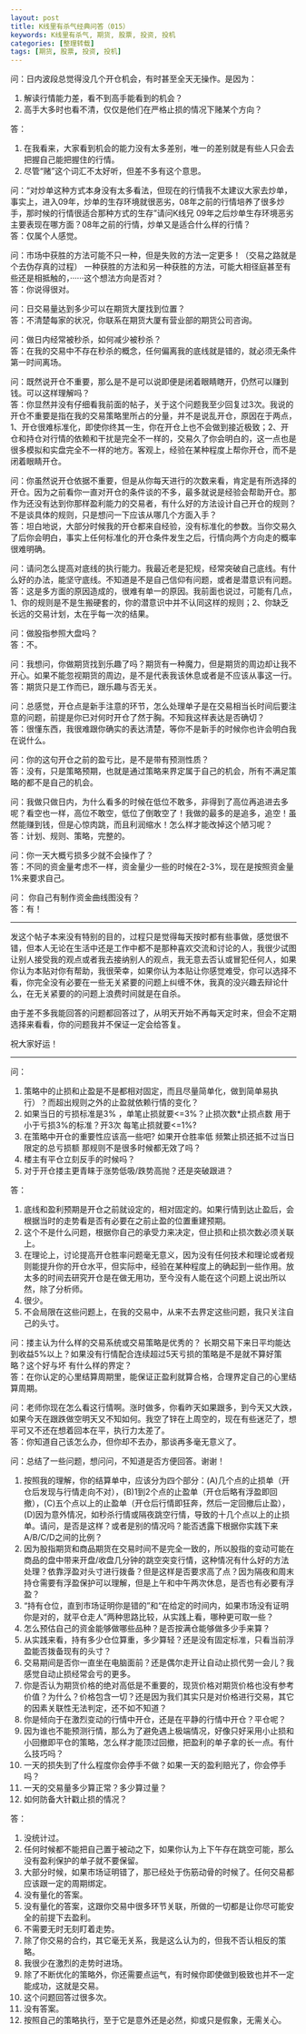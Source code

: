 ```yaml
---
layout: post
title: K线里有杀气经典问答（015）
keywords: K线里有杀气, 期货, 股票, 投资, 投机
categories: [整理转载]
tags: [期货, 股票, 投资, 投机]
---
```

问：日内波段总觉得没几个开仓机会，有时甚至全天无操作。是因为：

1.	解读行情能力差，看不到高手能看到的机会？
2.	高手大多时也看不清，仅仅是他们在严格止损的情况下赌某个方向？

答：

1.	在我看来，大家看到机会的能力没有太多差别，唯一的差别就是有些人只会去把握自己能把握住的行情。
2.	尽管“赌”这个词汇不太好听，但差不多有这个意思。

问：“对炒单这种方式本身没有太多看法，但现在的行情我不太建议大家去炒单，事实上，进入09年，炒单的生存环境就很恶劣，08年之前的行情培养了很多炒手，那时候的行情很适合那种方式的生存”请问K线兄  09年之后炒单生存环境恶劣主要表现在哪方面？08年之前的行情，炒单又是适合什么样的行情？  
答：仅属个人感觉。

问：市场中获胜的方法可能不只一种，但是失败的方法一定更多！（交易之路就是个去伪存真的过程） 一种获胜的方法和另一种获胜的方法，可能大相径庭甚至有些还是相抵触的，······这个想法方向是否对？  
答：你说得很对。

问：日交易量达到多少可以在期货大厦找到位置？  
答：不清楚每家的状况，你联系在期货大厦有营业部的期货公司咨询。

问：做日内经常被秒杀，如何减少被秒杀？  
答：在我的交易中不存在秒杀的概念，任何偏离我的底线就是错的，就必须无条件第一时间离场。

问：既然说开仓不重要，那么是不是可以说即便是闭着眼睛瞎开，仍然可以赚到钱。可以这样理解吗？  
答：你显然并没有仔细看我前面的帖子，关于这个问题我至少回复过3次。我说的开仓不重要是指在我的交易策略里所占的分量，并不是说乱开仓，原因在于两点，1、开仓很难标准化，即使你终其一生，你在开仓上也不会做到接近极致；2、开仓和持仓对行情的依赖和干扰是完全不一样的，交易久了你会明白的，这一点也是很多模拟和实盘完全不一样的地方。客观上，经验在某种程度上帮你开仓，而不是闭着眼睛开仓。

问：你虽然说开仓依据不重要，但是从你每天进行的次数来看，肯定是有所选择的开仓。因为之前看你一直对开仓的条件谈的不多，最多就说是经验会帮助开仓。那作为还没有达到你那样盈利能力的交易者，有什么好的方法设计自己开仓的规则？不是谈具体的规则，只是想问一下应该从哪几个方面入手？  
答：坦白地说，大部分时候我的开仓都来自经验，没有标准化的参数。当你交易久了后你会明白，事实上任何标准化的开仓条件发生之后，行情向两个方向走的概率很难明确。

问：请问怎么提高对底线的执行能力。我最近老是犯规，经常突破自己底线。有什么好的办法，能坚守底线。不知道是不是自己信仰有问题，或者是潜意识有问题。  
答：这是多方面的原因造成的，很难有单一的原因。我前面也说过，可能有几点，1、你的规则是不是生搬硬套的，你的潜意识中并不认同这样的规则；2、你缺乏长远的交易计划，太在乎每一次的结果。

问：做股指参照大盘吗？  
答：不。

问：我想问，你做期货找到乐趣了吗？期货有一种魔力，但是期货的周边却让我不开心。如果不能忽视期货的周边，是不是代表我该休息或者是不应该从事这一行。  
答：期货只是工作而已，跟乐趣与否无关。

问：总感觉，开仓点是新手注意的环节，怎么处理单子是在交易相当长时间后要注意的问题，前提是你已对何时开仓了然于胸。不知我这样表达是否确切？  
答：很懂东西，我很难跟你确实的表达清楚，等你不是新手的时候你也许会明白我在说什么。

问：你的这句开仓之前的盈亏比，是不是带有预测性质？  
答：没有，只是策略预期，也就是通过策略来界定属于自己的机会，所有不满足策略的都不是自己的机会。

问：我做只做日内，为什么看多的时候在低位不敢多，非得到了高位再追进去多呢？看空也一样，高位不敢空，低位了倒敢空了！我做的最多的是追多，追空！虽然能赚到钱，但是心惊肉跳，而且利润缩水！怎么样才能改掉这个陋习呢？  
答：计划、规则、策略，完整的。

问：你一天大概亏损多少就不会操作了？  
答：不同的资金量考虑不一样，资金量少一些的时候在2-3%，现在是按照资金量1%来要求自己。

问： 你自己有制作资金曲线图没有？  
答：有！

* * *
发这个帖子本来没有特别的目的，过程只是觉得每天按时都有些事做，感觉很不错，但本人无论在生活中还是工作中都不是那种喜欢交流和讨论的人，我很少试图让别人接受我的观点或者我去接纳别人的观点，我无意去否认或冒犯任何人，如果你认为本贴对你有帮助，我很荣幸，如果你认为本贴让你感觉难受，你可以选择不看，你完全没有必要在一些无关紧要的问题上纠缠不休，我真的没兴趣去辩论什么，在无关紧要的的问题上浪费时间就是在自杀。

由于差不多我能回答的问题都回答过了，从明天开始不再每天定时来，但会不定期选择来看看，你的问题我并不保证一定会给答复。

祝大家好运！
* * *

问：

1.	策略中的止损和止盈是不是都相对固定，而且尽量简单化，做到简单易执行）？而超出规则之外的止盈就依赖行情的变化？
2.	如果当日的亏损标准是3% ，单笔止损就要<=3%？止损次数*止损点数 用于小于亏损3%的标准？开3次 每笔止损就要<=1%?
3.	在策略中开仓的重要性应该高一些吧? 如果开仓胜率低 频繁止损还抵不过当日限定的总亏损额 那规则不是很多时候都无效了吗？
4.	楼主有平仓立刻反手的时候吗？ 
5.	对于开仓搂主更青睐于涨势低吸/跌势高抛？还是突破跟进？

答：

1.	底线和盈利预期是开仓之前就设定的，相对固定的。如果行情到达止盈后，会根据当时的走势看是否有必要在之前止盈的位置重建预期。
2.	这个不是什么问题，根据你自己的承受力来决定，但止损和止损次数必须关联上。
3.	在理论上，讨论提高开仓胜率问题毫无意义，因为没有任何技术和理论或者规则能提升你的开仓水平，但实际中，经验在某种程度上的确起到一些作用。放太多的时间去研究开仓是在做无用功，至今没有人能在这个问题上说出所以然，除了分析师。
4.	很少。
5.	不会局限在这些问题上，在我的交易中，从来不去界定这些问题，我只关注自己的头寸。

问：搂主认为什么样的交易系统或交易策略是优秀的？ 长期交易下来日平均能达到收益5%以上？如果没有行情配合连续超过5天亏损的策略是不是就不算好策略？这个好与坏 有什么样的界定？  
答：在你认定的心里结算周期里，能保证正盈利就算合格，合理界定自己的心里结算周期。

问：老师你现在怎么看这行情啊。涨时做多，你看昨天如果跟多，到今天又大跌，如果今天在跟跌做空明天又不知如何。我空了锌在上周空的，现在有些迷茫了，想平可又不还在想着回本在平，执行力太差了。  
答：你知道自己该怎么办，但你却不去办，那谈再多毫无意义了。

问：总结了一些问题，想问问，不知道是否方便回答。谢谢！

1.	按照我的理解，你的结算单中，应该分为四个部分：(A)几个点的止损单（开仓后发现与行情走向不对），(B)1到2个点的止盈单（开仓后略有浮盈即回撤），(C)五个点以上的止盈单（开仓后行情即狂奔，然后一定回撤后止盈），(D)因为意外情况，如秒杀行情或隔夜跳空行情，导致的十几个点以上的止损单。请问，是否是这样？或者是别的情况吗？能否透露下根据你实践下来A/B/C/D之间的比例？
2.	因为股指期货和商品期货在交易时间不是完全一致的，所以股指的变动可能在商品的盘中带来开盘/收盘几分钟的跳空突变行情，这种情况有什么好的方法处理？依靠浮盈对头寸进行拨备？但是这样是否要求高了点？因为隔夜和周末持仓需要有浮盈保护可以理解，但是上午和中午两次休息，是否也有必要有浮盈？
3.	“持有仓位，直到市场证明你是错的”和“在给定的时间内，如果市场没有证明你是对的，就平仓走人”两种思路比较，从实践上看，哪种更可取一些？
4.	怎么预估自己的资金能够做哪些品种？是否按满仓能够做多少手来算？
5.	从实践来看，持有多少仓位算重，多少算轻？还是没有固定标准，只看当前浮盈能否拨备现有的头寸？
6.	交易期间是否你一直坐在电脑面前？还是偶尔走开让自动止损代劳一会儿？我感觉自动止损经常会亏的更多。
7.	你是否认为期货价格的绝对高低是不重要的，现货价格对期货价格也没有参考价值？为什么？价格包含一切？还是因为我们其实只是对价格进行交易，其它的因素关联性无法判定，还不如不知道？
8.	你是倾向于在激烈变动的行情中开仓，还是在平静的行情中开仓？平仓呢？
9.	因为谁也不能预测行情，那么为了避免遇上极端情况，好像只好采用小止损和小回撤即平仓的策略，怎么样才能顶过回撤，把盈利的单子拿的长一点。有什么技巧吗？
10.	一天的损失到了什么程度你会停手不做？如果一天的盈利赔光了，你会停手吗？
11.	一天的交易量多少算正常？多少算过量？
12.	如何防备大针戳止损的情况？

答：

1.	没统计过。
2.	任何时候都不能把自己置于被动之下，如果你认为上下午存在跳空可能，那么没有盈利保护的单子就不要保留。
3.	大部分时候，如果市场证明错了，那已经处于伤筋动骨的时候了。任何交易都应该跟一定的周期绑定。
4.	没有量化的答案。
5.	没有量化的答案，这跟你交易中很多环节关联，所做的一切都是让你尽可能安全的前提下去盈利。
6.	不需要无时无刻盯着走势。
7.	除了你交易的合约，其它毫无关系，我是这么认为的，但我不否认相反的策略。
8.	我很少在激烈的走势时进场。
9.	除了不断优化的策略外，你还需要点运气，有时候你即使做到极致也并不一定能成功，这就是交易。
10.	这个问题回答过很多次。
11.	没有答案。
12.	按照自己的策略执行，至于它是意外还是必然，抑或只是假象，无需关心。